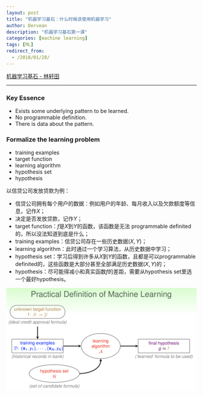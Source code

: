 ```yaml
---
layout: post
title: "机器学习基石：什么时候该使用机器学习"
author: Dervean
description: "机器学习基石第一课"
categories: [machine learning]
tags: [ML]
redirect_from:
  - /2018/01/28/
---
```


[机器学习基石 - 林轩田](https://www.csie.ntu.edu.tw/~htlin/course/mlfound17fall/)

---

### Key Essence

* Exists some underlying pattern to be learned.
* No programmable definition.
* There is data about the pattern.

### Formalize the learning problem

* training examples
* target function
* learning algorithm
* hypothesis set
* hypothesis

以信贷公司发放贷款为例：
* 信贷公司拥有每个用户的数据：例如用户的年龄、每月收入以及欠款额度等信息，记作$X$；
* 决定是否发放贷款，记作$Y$；
* target function：$f$是$X$到$Y$的函数，该函数是无法 programmable definited的，所以没法知道到底是什么；
* training examples：信贷公司存在一些历史数据${(X,Y)}$；
* learning algorithm：此时通过一个学习算法，从历史数据中学习；
* hypothesis set：学习后得到许多从$X$到$Y$的函数，且都是可以programmable definited的，这些函数是大部分甚至全部满足历史数据${(X,Y)}$的；
* hypothesis：尽可能得减小和真实函数$f$的差距，需要从hypothesis set里选一个最好hypothesis。

![definition](/images/ML/definition-ML.png "definition")